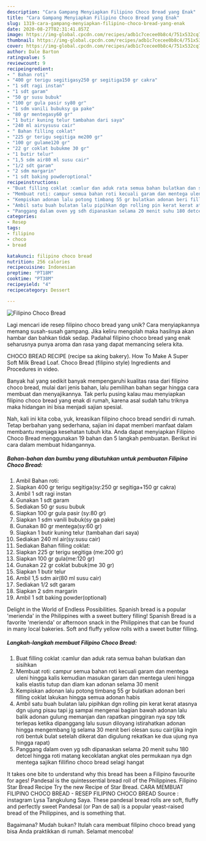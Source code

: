 ```yaml
---
description: "Cara Gampang Menyiapkan Filipino Choco Bread yang Enak"
title: "Cara Gampang Menyiapkan Filipino Choco Bread yang Enak"
slug: 1319-cara-gampang-menyiapkan-filipino-choco-bread-yang-enak
date: 2020-08-27T02:31:41.857Z
image: https://img-global.cpcdn.com/recipes/adb1c7cecee0b8c4/751x532cq70/filipino-choco-bread-foto-resep-utama.jpg
thumbnail: https://img-global.cpcdn.com/recipes/adb1c7cecee0b8c4/751x532cq70/filipino-choco-bread-foto-resep-utama.jpg
cover: https://img-global.cpcdn.com/recipes/adb1c7cecee0b8c4/751x532cq70/filipino-choco-bread-foto-resep-utama.jpg
author: Dale Barton
ratingvalue: 5
reviewcount: 9
recipeingredient:
- " Bahan roti"
- "400 gr terigu segitigasy250 gr segitiga150 gr cakra"
- "1 sdt ragi instan"
- "1 sdt garam"
- "50 gr susu bubuk"
- "100 gr gula pasir sy80 gr"
- "1 sdm vanili bubuksy ga pake"
- "80 gr mentegasy60 gr"
- "1 butir kuning telur tambahan dari saya"
- "240 ml airsysusu cair"
- " Bahan filling coklat"
- "225 gr terigu segitiga me200 gr"
- "100 gr gulame120 gr"
- "22 gr coklat bubukme 30 gr"
- "1 butir telur"
- "1,5 sdm air80 ml susu cair"
- "1/2 sdt garam"
- "2 sdm margarin"
- "1 sdt baking powderoptional"
recipeinstructions:
- "Buat filling coklat :camlur dan aduk rata semua bahan bulatkan dan sisihkan"
- "Membuat roti: campur semua bahan roti kecuali garam dan mentega uleni hingga kalis kemudian masukan garam dan mentega uleni hingga kalis elastis tutup dan diam kan adonan selama 30 menit"
- "Kempiskan adonan lalu potong timbang 55 gr bulatkan adonan beri filling coklat lakukan hingga semua adonan habis"
- "Ambil satu buah bulatan lalu pipihkan dgn rolling pin kerat kerat atasnya dgn ujung pisau tapi jg sampai mengenai bagian bawah adonan lalu balik adonan gulung memanjan dan rapatkan pinggiran nya spy tdk terlepas ketika dipanggang lalu susun diloyang istirahatkan adonan hingga mengembang lg selama 30 menit beri olesan susu cair(jika ingin roti bentuk bulat setelah dikerat dan digulung rekatkan ke dua ujung nya hingga rapat)"
- "Panggang dalam oven yg sdh dipanaskan selama 20 menit suhu 180 detcel hingga roti matang kecoklatan angkat oles permukaan nya dgn mentega sajikan fillifino choco bread selagi hangat"
categories:
- Resep
tags:
- filipino
- choco
- bread

katakunci: filipino choco bread 
nutrition: 256 calories
recipecuisine: Indonesian
preptime: "PT18M"
cooktime: "PT38M"
recipeyield: "4"
recipecategory: Dessert

---
```



![Filipino Choco Bread](https://img-global.cpcdn.com/recipes/adb1c7cecee0b8c4/751x532cq70/filipino-choco-bread-foto-resep-utama.jpg)

Lagi mencari ide resep filipino choco bread yang unik? Cara menyiapkannya memang susah-susah gampang. Jika keliru mengolah maka hasilnya akan hambar dan bahkan tidak sedap. Padahal filipino choco bread yang enak seharusnya punya aroma dan rasa yang dapat memancing selera kita.

CHOCO BREAD RECIPE (recipe sa aking bakery). How To Make A Super Soft Milk Bread Loaf. Choco Bread (filipino style) Ingredients and Procedures in video.

Banyak hal yang sedikit banyak mempengaruhi kualitas rasa dari filipino choco bread, mulai dari jenis bahan, lalu pemilihan bahan segar hingga cara membuat dan menyajikannya. Tak perlu pusing kalau mau menyiapkan filipino choco bread yang enak di rumah, karena asal sudah tahu triknya maka hidangan ini bisa menjadi sajian spesial.


Nah, kali ini kita coba, yuk, kreasikan filipino choco bread sendiri di rumah. Tetap berbahan yang sederhana, sajian ini dapat memberi manfaat dalam membantu menjaga kesehatan tubuh kita. Anda dapat menyiapkan Filipino Choco Bread menggunakan 19 bahan dan 5 langkah pembuatan. Berikut ini cara dalam membuat hidangannya.

<!--inarticleads1-->

##### Bahan-bahan dan bumbu yang dibutuhkan untuk pembuatan Filipino Choco Bread:

1. Ambil  Bahan roti:
1. Siapkan 400 gr terigu segitiga(sy:250 gr segitiga+150 gr cakra)
1. Ambil 1 sdt ragi instan
1. Gunakan 1 sdt garam
1. Sediakan 50 gr susu bubuk
1. Siapkan 100 gr gula pasir (sy:80 gr)
1. Siapkan 1 sdm vanili bubuk(sy ga pake)
1. Gunakan 80 gr mentega(sy:60 gr)
1. Siapkan 1 butir kuning telur (tambahan dari saya)
1. Sediakan 240 ml air(sy:susu cair)
1. Sediakan  Bahan filling coklat:
1. Siapkan 225 gr terigu segitiga (me:200 gr)
1. Siapkan 100 gr gula(me:120 gr)
1. Gunakan 22 gr coklat bubuk(me 30 gr)
1. Siapkan 1 butir telur
1. Ambil 1,5 sdm air(80 ml susu cair)
1. Sediakan 1/2 sdt garam
1. Siapkan 2 sdm margarin
1. Ambil 1 sdt baking powder(optional)


Delight in the World of Endless Possibilities. Spanish bread is a popular &#39;merienda&#39; in the Philippines with a sweet buttery filling! Spanish Bread is a favorite &#39;merienda&#39; or afternoon snack in the Philippines that can be found in many local bakeries. Soft and fluffy yellow rolls with a sweet butter filling. 

<!--inarticleads2-->

##### Langkah-langkah membuat Filipino Choco Bread:

1. Buat filling coklat :camlur dan aduk rata semua bahan bulatkan dan sisihkan
1. Membuat roti: campur semua bahan roti kecuali garam dan mentega uleni hingga kalis kemudian masukan garam dan mentega uleni hingga kalis elastis tutup dan diam kan adonan selama 30 menit
1. Kempiskan adonan lalu potong timbang 55 gr bulatkan adonan beri filling coklat lakukan hingga semua adonan habis
1. Ambil satu buah bulatan lalu pipihkan dgn rolling pin kerat kerat atasnya dgn ujung pisau tapi jg sampai mengenai bagian bawah adonan lalu balik adonan gulung memanjan dan rapatkan pinggiran nya spy tdk terlepas ketika dipanggang lalu susun diloyang istirahatkan adonan hingga mengembang lg selama 30 menit beri olesan susu cair(jika ingin roti bentuk bulat setelah dikerat dan digulung rekatkan ke dua ujung nya hingga rapat)
1. Panggang dalam oven yg sdh dipanaskan selama 20 menit suhu 180 detcel hingga roti matang kecoklatan angkat oles permukaan nya dgn mentega sajikan fillifino choco bread selagi hangat


It takes one bite to understand why this bread has been a Filipino favourite for ages! Pandesal is the quintessential bread roll of the Philippines. Filipino Star Bread Recipe Try the new Recipe of Star Bread. CARA MEMBUAT FILIPINO CHOCO BREAD - RESEP FILIPINO CHOCO BREAD Source : instagram Lysa Tangkulung Saya. These pandesal bread rolls are soft, fluffy and perfectly sweet Pandesal (or Pan de sal) is a popular yeast-raised bread of the Philippines, and is something that. 

Bagaimana? Mudah bukan? Itulah cara membuat filipino choco bread yang bisa Anda praktikkan di rumah. Selamat mencoba!
